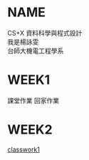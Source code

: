 # NAME
CS+X 資料科學與程式設計    
我是楊詠雯    
台師大機電工程學系    
# WEEK1
課堂作業
回家作業
# WEEK2
[classwork1](https://yongwen-yang.github.io/example/classwork1.html)
